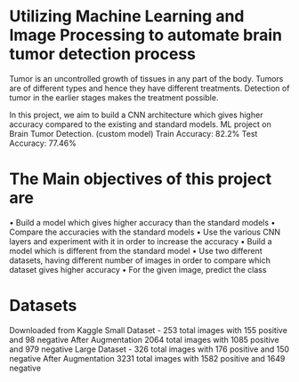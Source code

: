 # Utilizing Machine Learning and Image Processing to automate brain tumor detection process 

Tumor is an uncontrolled growth of tissues in any part of the body. Tumors are of different types and hence they have different treatments. Detection of tumor in the earlier stages makes the treatment possible. 

In this project, we aim to build a CNN architecture which gives higher accuracy compared to the existing and standard models.
ML project on Brain Tumor Detection. (custom model) Train Accuracy: 82.2% Test Accuracy: 77.46% 



# The Main objectives of this project are 

• Build a model which gives higher accuracy than the standard models
• Compare the accuracies with the standard models
• Use the various CNN layers and experiment with it in order to increase the accuracy
• Build a model which is different from the standard model
• Use two different datasets, having different number of images in order to compare which dataset gives higher accuracy
• For the given image, predict the class

# Datasets

Downloaded from Kaggle
Small Dataset - 253 total images with 155 positive and 98 negative
After Augmentation 2064 total images with 1085 positive and 979 negative
Large Dataset - 326 total images with 176 positive and 150 negative
After Augmentation 3231 total images with 1582 positive and 1649 negative
